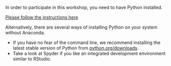 In order to participate in this workshop, you need to have Python installed.

[Please follow the instructions here](https://datacarpentry.github.io/python-socialsci/#setup-instructions-for-python)

Alternatively, there are several ways of installing Python on your system without Anaconda.
  - If you have no fear of the command line, we recommend installing the latest stable version of Python from [python.org/downloads](https://www.python.org/downloads/).
  - Take a look at Spyder if you like an integrated development environment similar to RStudio.


